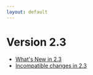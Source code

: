 ```yaml
---
layout: default
---
```

Version 2.3
===========

- [What's New in 2.3](NewFeatures23.md)
- [Incompatible changes in 2.3](UpgradingChanges23.md)

